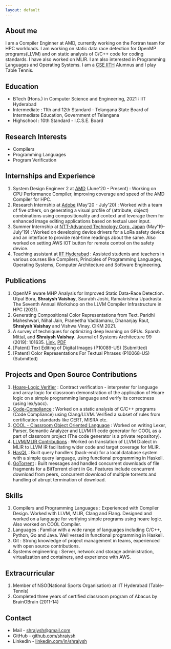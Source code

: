 ```yaml
---
layout: default
---
```


## About me

I am a Compiler Enginner at AMD, currently working on the Fortran team for HPC workloads. I am working on static data race detection for OpenMP programs(LLVM) and on static analysis of C/C++ code for coding standards. I have also worked on MLIR. I am also interested in Programming Languages and Operating Systems. I am a [CSE IITH](https://cse.iith.ac.in/) Alumnus and I play Table Tennis.

## Education

 - BTech (Hons.) in Computer Science and Engineering, 2021
   : IIT Hyderabad
 - Intermediate
   : 11th and 12th Standard - Telangana State Board of Intermediate Education, Government of Telangana
 - Highschool
   : 10th Standard - I.C.S.E. Board

## Research Interests

 - Compilers
 - Programming Languages
 - Program Verification

## Internships and Experience

 1. System Design Engineer 2 at [AMD](https://www.amd.com/en) (June'20 - Present)
    : Working on CPU Performance Compiler, improving coverage and speed of the AMD Compiler for HPC.
 2. Research Internship at [Adobe](https://research.adobe.com/) (May'20 - July'20)
    : Worked with a team of five others, on generating a visual profile of (attribute, object) combinations using compositionality and context and leverage them for enhanced image editing applications based on textual user input.
 3. Summer Internship at [NTT-Advanced Technology Corp, Japan](https://www.ntt-at.com/) (May'19-July'19)
    : Worked on developing device drivers for a LoRa safety device and an interface to provide real-time readings about the same. Also worked on setting AWS IOT button for remote control on the safety device.
 4. Teaching assistant at [IIT Hyderabad](https://www.iith.ac.in)
    : Assisted students and teachers in various courses like Compilers, Principles of Programming Languages, Operating Systems, Computer Architecture and Software Engineering.

## Publications

 1. OpenMP aware MHP Analysis for Improved Static Data-Race Detection. Utpal Bora, **Shraiysh Vaishay**, Saurabh Joshi, Ramakrishna Upadrasta. The Seventh Annual Workshop on the LLVM Compiler Infrastructure in HPC (2021).
 1. Generating Compositional Color Representations from Text. Paridhi Maheshwari, Nihal Jain, Praneetha Vaddamanu, Dhananjay Raut, **Shraiysh Vaishay** and Vishwa Vinay. CIKM 2021.
 1. A survey of techniques for optimizing deep learning on GPUs. Sparsh Mittal, and **Shraiysh Vaishay**. Journal of Systems Architecture 99 (2019): 101635. [Link](https://www.sciencedirect.com/science/article/abs/pii/S1383762119302656), [PDF](https://www.researchgate.net/profile/Sparsh-Mittal-2/publication/335292390_A_Survey_of_Techniques_for_Optimizing_Deep_Learning_on_GPUs/links/5d5cff6ba6fdcc55e81c21fb/A-Survey-of-Techniques-for-Optimizing-Deep-Learning-on-GPUs.pdf) 
 1. \[Patent\] Text Editing of Digital Images (P10089-US) (Submitted)
 1. \[Patent\] Color Representations For Textual Phrases (P10068-US) (Submitted)

## Projects and Open Source Contributions

 1. [Hoare-Logic Verifier](https://github.com/shraiysh/hoare-logic)
    : Contract verification - interpreter for language and array logic for classroom demonstration of the application of Hoare logic on a simple programming language and verify its correctness (using lex/yacc).
 2. [Code-Compliance](https://github.com/sbjoshi/code-compliance)
    : Worked on a static analysis of C/C++ programs (Code Compliance) using Clang/LLVM. Verified a subset of rules from certification standards like CERT, MISRA etc.
 3. [COOL - Classroom Object Oriented Language](https://github.com/shraiysh/CoolSemanticAnalyzer)
    : Worked on writing Lexer, Parser, Semantic Analyzer and LLVM IR code generator for COOL as a part of classroom project (The code generator is a private repository).
 4. [LLVM/MLIR Contributions](https://reviews.llvm.org/people/revisions/19492/)
    : Worked on translation of LLVM Dialect in MLIR to LLVM IR facilitating wider code and target coverage for MLIR.
 5. [HasQL](https://github.com/shraiysh/HaSSQL)
    : Built query handlers (back-end) for a local database system with a simple query language, using functional programming in Haskell.
 6. [GoTorrent](https://github.com/shraiysh/GoTorrent)
    : Built messages and handled concurrent downloads of file fragments for a BitTorrent client in Go. Features include concurrent download from peers, concurrent download of multiple torrents and handling of abrupt termination of download.

## Skills

 1. Compilers and Programming Languages
    : Experienced with Compiler Design. Worked with LLVM, MLIR, Clang and Flang. Designed and worked on a language for verifying simple programs using hoare logic. Also worked on COOL Compiler.
 2. Languages
    : Familiar with a wide range of languages including C/C++, Python, Go and Java. Well versed in functional programming in Haskell.
 3. Git
    : Strong knowledge of project management in teams, experienced with open source contributions.
 4. Systems engineering
    : Server, network and storage administration, virtualization and containers, and experience with AWS.

## Extracurricular
 1. Member of NSO(National Sports Organisation) at IIT Hyderabad (Table-Tennis)
 2. Completed three years of certified classroom program of Abacus by BrainOBrain (2011-14)

## Contact
 - Mail - [shraiysh@gmail.com](mailto:shraiysh@gmail.com)
 - GitHub - [github.com/shraiysh](https://www.github.com/shraiysh)
 - LinkedIn - [linkedin.com/in/shraiysh](https://www.linkedin.com/in/shraiysh)
